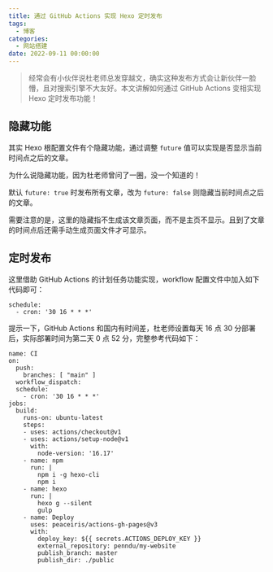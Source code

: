 ```yaml
---
title: 通过 GitHub Actions 实现 Hexo 定时发布
tags:
  - 博客
categories:
  - 网站搭建
date: 2022-09-11 00:00:00
---
```


> 经常会有小伙伴说杜老师总发穿越文，确实这种发布方式会让新伙伴一脸懵，且对搜索引擎不大友好。本文讲解如何通过 GitHub Actions 变相实现 Hexo 定时发布功能！

<!-- more -->

## 隐藏功能

其实 Hexo 根配置文件有个隐藏功能，通过调整 `future` 值可以实现是否显示当前时间点之后的文章。

为什么说隐藏功能，因为杜老师曾问了一圈，没一个知道的！

默认 `future: true` 时发布所有文章，改为 `future: false` 则隐藏当前时间点之后的文章。

需要注意的是，这里的隐藏指不生成该文章页面，而不是主页不显示。且到了文章的时间点后还需手动生成页面文件才可显示。

## 定时发布

这里借助 GitHub Actions 的计划任务功能实现，workflow 配置文件中加入如下代码即可：

```
schedule:
  - cron: '30 16 * * *'
```

提示一下，GitHub Actions 和国内有时间差，杜老师设置每天 16 点 30 分部署后，实际部署时间为第二天 0 点 52 分，完整参考代码如下：

```
name: CI
on:
  push:
    branches: [ "main" ]
  workflow_dispatch:
  schedule:
    - cron: '30 16 * * *'
jobs:
  build:
    runs-on: ubuntu-latest
    steps:
    - uses: actions/checkout@v1
    - uses: actions/setup-node@v1
      with:
        node-version: '16.17'
    - name: npm
      run: |
        npm i -g hexo-cli
        npm i
    - name: hexo
      run: |
        hexo g --silent
        gulp
    - name: Deploy
      uses: peaceiris/actions-gh-pages@v3
      with:
        deploy_key: ${{ secrets.ACTIONS_DEPLOY_KEY }}
        external_repository: penndu/my-website
        publish_branch: master
        publish_dir: ./public
```